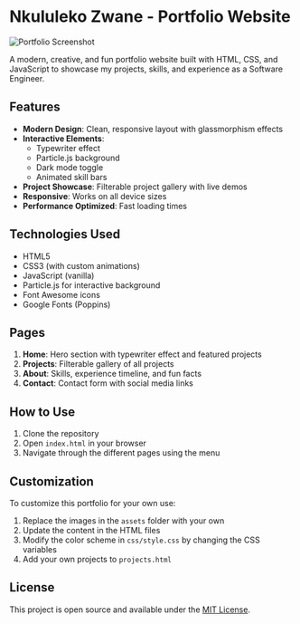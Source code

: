 # Nkululeko Zwane - Portfolio Website

![Portfolio Screenshot](assets/screenshot.png)

A modern, creative, and fun portfolio website built with HTML, CSS, and JavaScript to showcase my projects, skills, and experience as a Software Engineer.

## Features

- **Modern Design**: Clean, responsive layout with glassmorphism effects
- **Interactive Elements**: 
  - Typewriter effect
  - Particle.js background
  - Dark mode toggle
  - Animated skill bars
- **Project Showcase**: Filterable project gallery with live demos
- **Responsive**: Works on all device sizes
- **Performance Optimized**: Fast loading times

## Technologies Used

- HTML5
- CSS3 (with custom animations)
- JavaScript (vanilla)
- Particle.js for interactive background
- Font Awesome icons
- Google Fonts (Poppins)

## Pages

1. **Home**: Hero section with typewriter effect and featured projects
2. **Projects**: Filterable gallery of all projects
3. **About**: Skills, experience timeline, and fun facts
4. **Contact**: Contact form with social media links

## How to Use

1. Clone the repository
2. Open `index.html` in your browser
3. Navigate through the different pages using the menu

## Customization

To customize this portfolio for your own use:

1. Replace the images in the `assets` folder with your own
2. Update the content in the HTML files
3. Modify the color scheme in `css/style.css` by changing the CSS variables
4. Add your own projects to `projects.html`

## License

This project is open source and available under the [MIT License](LICENSE).
